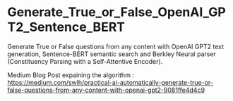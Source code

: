 # Generate_True_or_False_OpenAI_GPT2_Sentence_BERT
Generate True or False questions from any content with OpenAI GPT2 text generation, Sentence-BERT semantic search and Berkley Neural parser (Constituency Parsing with a Self-Attentive Encoder).

Medium Blog Post expaining the algorithm :
https://medium.com/swlh/practical-ai-automatically-generate-true-or-false-questions-from-any-content-with-openai-gpt2-9081ffe4d4c9
